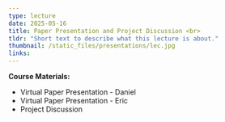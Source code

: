 ```yaml
---
type: lecture
date: 2025-05-16
title: Paper Presentation and Project Discussion <br>
tldr: "Short text to describe what this lecture is about."
thumbnail: /static_files/presentations/lec.jpg
links: 
---
```

**Course Materials:**
- Virtual Paper Presentation - Daniel
- Virtual Paper Presentation - Eric
- Project Discussion
